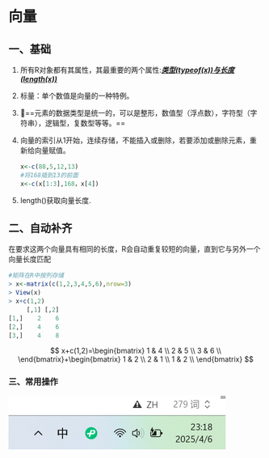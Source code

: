 # 向量

## 一、基础

1. 所有R对象都有其属性，其最重要的两个属性:**_<u>类型(typeof(x))与长度(length(x))</u>_**

2. 标量：单个数值是向量的一种特例。

3. :eagle:==元素的数据类型是统一的，可以是整形，数值型（浮点数），字符型（字符串），逻辑型，复数型等等。==

4. 向量的索引从1开始，连续存储，不能插入或删除，若要添加或删除元素，重新给向量赋值。

	```R
	x<-c(88,5,12,13)
	#将168插到13的前面
	x<-c(x[1:3],168，x[4])
	```

5. length()获取向量长度.

## 二、自动补齐

在要求这两个向量具有相同的长度，R会自动重复较短的向量，直到它与另外一个向量长度匹配

```R
#矩阵在R中按列存储
> x<-matrix(c(1,2,3,4,5,6),nrow=3)
> View(x)
> x+c(1,2)
     [,1] [,2]
[1,]    2    6
[2,]    4    6
[3,]    4    8
```

$$
x+c(1,2)=\begin{bmatrix}
1 & 4 \\
2 & 5 \\
3 & 6 \\
\end{bmatrix}+\begin{bmatrix}
1 & 2 \\
2 & 1 \\
1 & 2 \\
\end{bmatrix}
$$

### 三、常用操作

![image-20250406231815620](image-1.png)

